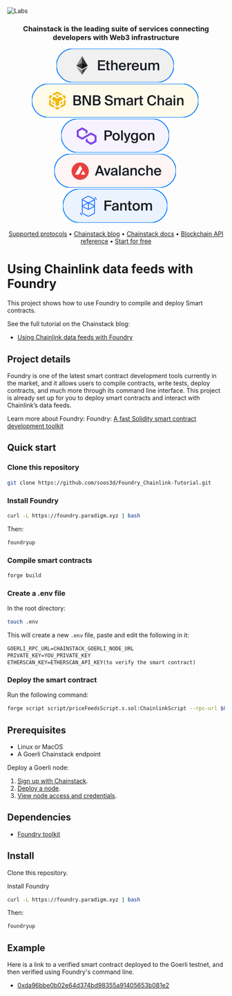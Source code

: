 <img width="1200" alt="Labs" src="https://user-images.githubusercontent.com/99700157/213291931-5a822628-5b8a-4768-980d-65f324985d32.png">

<p>
 <h3 align="center">Chainstack is the leading suite of services connecting developers with Web3 infrastructure</h3>
</p>

<p align="center">
  <a target="_blank" href="https://chainstack.com/build-better-with-ethereum/"><img src="https://github.com/soos3d/blockchain-badges/blob/main/protocols_badges/Ethereum.svg" /></a>&nbsp;  
  <a target="_blank" href="https://chainstack.com/build-better-with-bnb-smart-chain/"><img src="https://github.com/soos3d/blockchain-badges/blob/main/protocols_badges/BNB.svg" /></a>&nbsp;
  <a target="_blank" href="https://chainstack.com/build-better-with-polygon/"><img src="https://github.com/soos3d/blockchain-badges/blob/main/protocols_badges/Polygon.svg" /></a>&nbsp;
  <a target="_blank" href="https://chainstack.com/build-better-with-avalanche/"><img src="https://github.com/soos3d/blockchain-badges/blob/main/protocols_badges/Avalanche.svg" /></a>&nbsp;
  <a target="_blank" href="https://chainstack.com/build-better-with-fantom/"><img src="https://github.com/soos3d/blockchain-badges/blob/main/protocols_badges/Fantom.svg" /></a>&nbsp;
</p>

<p align="center">
  <a target="_blank" href="https://chainstack.com/protocols/">Supported protocols</a> •
  <a target="_blank" href="https://chainstack.com/blog/">Chainstack blog</a> •
  <a target="_blank" href="https://docs.chainstack.com/">Chainstack docs</a> •
  <a target="_blank" href="https://docs.chainstack.com/api/">Blockchain API reference</a> •
  <a target="_blank" href="https://console.chainstack.com/user/account/create">Start for free</a>
</p>

# Using Chainlink data feeds with Foundry

This project shows how to use Foundry to compile and deploy Smart contracts. 

See the full tutorial on the Chainstack blog:
* [Using Chainlink data feeds with Foundry](https://chainstack.com/using-chainlink-data-feeds-with-foundry/)

## Project details

Foundry is one of the latest smart contract development tools currently in the market, and it allows users to compile contracts, write tests, deploy contracts, and much more through its command line interface. This project is already set up for you to deploy smart contracts and interact with Chainlink’s data feeds.

Learn more about Foundry: Foundry: [A fast Solidity smart contract development toolkit](https://chainstack.com/foundry-a-fast-solidity-contract-development-toolkit/)

## Quick start

### Clone this repository

```sh
git clone https://github.com/soos3d/Foundry_Chainlink-Tutorial.git
```

### Install Foundry

```sh
curl -L https://foundry.paradigm.xyz | bash
```

Then:

```sh
foundryup
```

### Compile smart contracts

```sh
forge build
```

### Create a .env file

In the root directory:

```sh
touch .env
```

This will create a new `.env` file, paste and edit the following in it:

```env
GOERLI_RPC_URL=CHAINSTACK_GOERLI_NODE_URL
PRIVATE_KEY=YOU_PRIVATE_KEY
ETHERSCAN_KEY=ETHERSCAN_API_KEY(to verify the smart contract)
```

### Deploy the smart contract

Run the following command:

```sh
forge script script/priceFeedsScript.s.sol:ChainlinkScript --rpc-url $GOERLI_RPC_URL  --private-key $PRIVATE_KEY --broadcast --verify --etherscan-api-key $ETHERSCAN_KEY -vvvv
```

## Prerequisites

* Linux or MacOS
* A Goerli Chainstack endpoint

Deploy a Goerli node:
1. [Sign up with Chainstack](https://console.chainstack.com/user/account/create).  
1. [Deploy a node](https://docs.chainstack.com/platform/join-a-public-network).  
1. [View node access and credentials](https://docs.chainstack.com/platform/view-node-access-and-credentials). 

## Dependencies

* [Foundry toolkit](https://github.com/foundry-rs/foundry)

## Install

Clone this repository.

Install Foundry

```sh
curl -L https://foundry.paradigm.xyz | bash
```

Then:

```sh
foundryup
```

## Example

Here is a link to a verified smart contract deployed to the Goerli testnet, and then verified using Foundry's command line.
* [0xda96bbe0b02e64d374bd98355a91405653b081e2](https://goerli.etherscan.io/address/0xda96bbe0b02e64d374bd98355a91405653b081e2)
